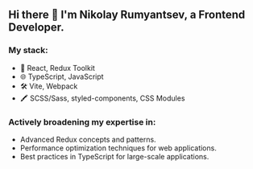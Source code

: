 ## Hi there 👋 I'm Nikolay Rumyantsev, a Frontend Developer.

### My stack:

- 🚀 React, Redux Toolkit
- 🌐 TypeScript, JavaScript
- 🛠️ Vite, Webpack
- 🖍 SCSS/Sass, styled-components, CSS Modules

### Actively broadening my expertise in:

- Advanced Redux concepts and patterns.
- Performance optimization techniques for web applications.
- Best practices in TypeScript for large-scale applications.
